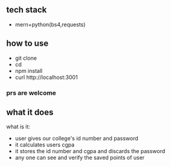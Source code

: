 ## tech stack
- mern+python(bs4,requests)
## how to use
- git clone <url> 
- cd <dir1>
- npm install
- curl http://localhost:3001
### prs are welcome
## what it does
what is it: 
- user gives our college's id number and password
- it calculates users cgpa
- it stores the id number and cgpa and discards the password
- any one can see and verify  the saved points of user